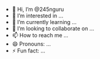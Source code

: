 - 👋 Hi, I’m @245nguru
- 👀 I’m interested in ...
- 🌱 I’m currently learning ...
- 💞️ I’m looking to collaborate on ...
- 📫 How to reach me ...
- 😄 Pronouns: ...
- ⚡ Fun fact: ...

<!---
245nguru/245nguru is a ✨ special ✨ repository because its `README.md` (this file) appears on your GitHub profile.
You can click the Preview link to take a look at your changes.
--->
